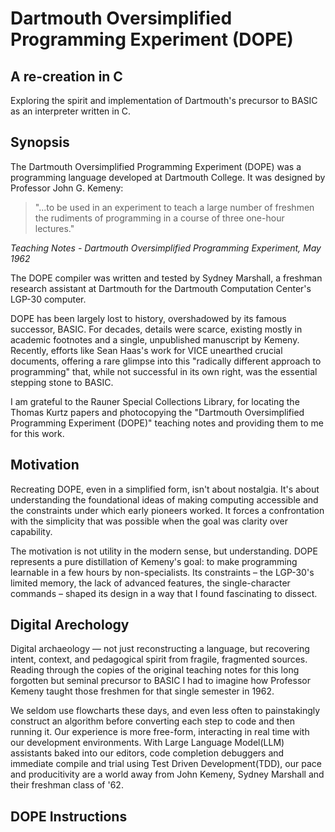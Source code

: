 # Dartmouth Oversimplified Programming Experiment (DOPE)
## A re-creation in C
Exploring the spirit and implementation of Dartmouth's precursor to BASIC as an interpreter written in C.

## Synopsis
The Dartmouth Oversimplified Programming Experiment (DOPE) was a programming language developed at Dartmouth College. It was designed by Professor John G. Kemeny:

> "...to be used in an experiment to teach a large number of freshmen the rudiments of programming in a course of three one-hour lectures."

_Teaching Notes - Dartmouth Oversimplified Programming Experiment, May 1962_

The DOPE compiler was written and tested by Sydney Marshall, a freshman research assistant at Dartmouth for the Dartmouth Computation Center's LGP-30 computer. 

DOPE has been largely lost to history, overshadowed by its famous successor, BASIC. For decades, details were scarce, existing mostly in academic footnotes and a single, unpublished manuscript by Kemeny. Recently, efforts like Sean Haas's work for VICE unearthed crucial documents, offering a rare glimpse into this "radically different approach to programming" that, while not successful in its own right, was the essential stepping stone to BASIC.

I am grateful to the Rauner Special Collections Library, for locating the Thomas Kurtz papers and photocopying the "Dartmouth Oversimplified Programming Experiment (DOPE)" teaching notes and providing them to me for this work.

## Motivation

Recreating DOPE, even in a simplified form, isn't about nostalgia. It's about understanding the foundational ideas of making computing accessible and the constraints under which early pioneers worked. It forces a confrontation with the simplicity that was possible when the goal was clarity over capability.

The motivation is not utility in the modern sense, but understanding. DOPE represents a pure distillation of Kemeny's goal: to make programming learnable in a few hours by non-specialists. Its constraints – the LGP-30's limited memory, the lack of advanced features, the single-character commands – shaped its design in a way that I found fascinating to dissect. 

## Digital Arechology

Digital archaeology — not just reconstructing a language, but recovering intent, context, and pedagogical spirit from fragile, fragmented sources. Reading through the copies of the original teaching notes for this long forgotten but seminal precursor to BASIC I had to imagine how Professor Kemeny taught those freshmen for that single semester in 1962. 

We seldom use flowcharts these days, and even less often to painstakingly construct an algorithm before converting each step to code and then running it. Our experience is more free-form, interacting in real time with our development environments. With Large Language Model(LLM) assistants baked into our editors, code completion debuggers and immediate compile and trial using Test Driven Development(TDD), our pace and producitivity are a world away from John Kemeny, Sydney Marshall and their freshman class of '62.

## DOPE Instructions 
